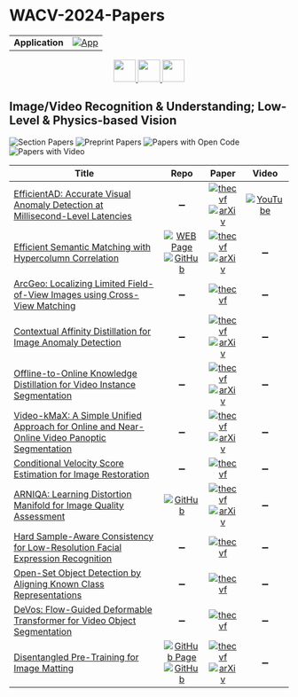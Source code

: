 # WACV-2024-Papers

<table>
    <tr>
        <td><strong>Application</strong></td>
        <td>
            <a href="https://huggingface.co/spaces/DmitryRyumin/NewEraAI-Papers" style="float:left;">
                <img src="https://img.shields.io/badge/🤗-NewEraAI--Papers-FFD21F.svg" alt="App" />
            </a>
        </td>
    </tr>
</table>

<div align="center">
    <a href="https://github.com/DmitryRyumin/WACV-2024-Papers/blob/main/sections/oral_ml_afa.md">
        <img src="https://cdn.jsdelivr.net/gh/DmitryRyumin/NewEraAI-Papers@main/images/left.svg" width="40" alt="" />
    </a>
    <a href="https://github.com/DmitryRyumin/WACV-2024-Papers/">
        <img src="https://cdn.jsdelivr.net/gh/DmitryRyumin/NewEraAI-Papers@main/images/home.svg" width="40" alt="" />
    </a>
    <a href="https://github.com/DmitryRyumin/WACV-2024-Papers/blob/main/sections/oral_gm_b_ec_v.md">
        <img src="https://cdn.jsdelivr.net/gh/DmitryRyumin/NewEraAI-Papers@main/images/right.svg" width="40" alt="" />
    </a>
</div>

## Image/Video Recognition & Understanding; Low-Level & Physics-based Vision

![Section Papers](https://img.shields.io/badge/Section%20Papers-12-42BA16) ![Preprint Papers](https://img.shields.io/badge/Preprint%20Papers-7-b31b1b) ![Papers with Open Code](https://img.shields.io/badge/Papers%20with%20Open%20Code-3-1D7FBF) ![Papers with Video](https://img.shields.io/badge/Papers%20with%20Video-1-FF0000)

| **Title** | **Repo** | **Paper** | **Video** |
|-----------|:--------:|:---------:|:---------:|
| [EfficientAD: Accurate Visual Anomaly Detection at Millisecond-Level Latencies](https://openaccess.thecvf.com/content/WACV2024/html/Batzner_EfficientAD_Accurate_Visual_Anomaly_Detection_at_Millisecond-Level_Latencies_WACV_2024_paper.html) | :heavy_minus_sign: | [![thecvf](https://img.shields.io/badge/pdf-thecvf-7395C5.svg)](https://openaccess.thecvf.com/content/WACV2024/papers/Batzner_EfficientAD_Accurate_Visual_Anomaly_Detection_at_Millisecond-Level_Latencies_WACV_2024_paper.pdf) <br /> [![arXiv](https://img.shields.io/badge/arXiv-2303.14535-b31b1b.svg)](http://arxiv.org/abs/2303.14535) | [![YouTube](https://img.shields.io/badge/YouTube-%23FF0000.svg?style=for-the-badge&logo=YouTube&logoColor=white)](https://www.youtube.com/watch?v=wdrQWgPsoOA) |
| [Efficient Semantic Matching with Hypercolumn Correlation](https://openaccess.thecvf.com/content/WACV2024/html/Kim_Efficient_Semantic_Matching_With_Hypercolumn_Correlation_WACV_2024_paper.html) | [![WEB Page](https://img.shields.io/badge/WEB-Page-159957.svg)](https://cvlab.postech.ac.kr/research/HCCNet/) <br /> [![GitHub](https://img.shields.io/github/stars/wookiekim/HCCNet?style=flat)](https://github.com/wookiekim/HCCNet) | [![thecvf](https://img.shields.io/badge/pdf-thecvf-7395C5.svg)](https://openaccess.thecvf.com/content/WACV2024/papers/Kim_Efficient_Semantic_Matching_With_Hypercolumn_Correlation_WACV_2024_paper.pdf) <br /> [![arXiv](https://img.shields.io/badge/arXiv-2311.04336-b31b1b.svg)](http://arxiv.org/abs/2311.04336) | :heavy_minus_sign: |
| [ArcGeo: Localizing Limited Field-of-View Images using Cross-View Matching](https://openaccess.thecvf.com/content/WACV2024/html/Shugaev_ArcGeo_Localizing_Limited_Field-of-View_Images_Using_Cross-View_Matching_WACV_2024_paper.html) | :heavy_minus_sign: | [![thecvf](https://img.shields.io/badge/pdf-thecvf-7395C5.svg)](https://openaccess.thecvf.com/content/WACV2024/papers/Shugaev_ArcGeo_Localizing_Limited_Field-of-View_Images_Using_Cross-View_Matching_WACV_2024_paper.pdf) | :heavy_minus_sign: |
| [Contextual Affinity Distillation for Image Anomaly Detection](https://openaccess.thecvf.com/content/WACV2024/html/Zhang_Contextual_Affinity_Distillation_for_Image_Anomaly_Detection_WACV_2024_paper.html) | :heavy_minus_sign: | [![thecvf](https://img.shields.io/badge/pdf-thecvf-7395C5.svg)](https://openaccess.thecvf.com/content/WACV2024/papers/Zhang_Contextual_Affinity_Distillation_for_Image_Anomaly_Detection_WACV_2024_paper.pdf) <br /> [![arXiv](https://img.shields.io/badge/arXiv-2307.03101-b31b1b.svg)](http://arxiv.org/abs/2307.03101) | :heavy_minus_sign: |
| [Offline-to-Online Knowledge Distillation for Video Instance Segmentation](https://openaccess.thecvf.com/content/WACV2024/html/Kim_Offline-to-Online_Knowledge_Distillation_for_Video_Instance_Segmentation_WACV_2024_paper.html) | :heavy_minus_sign: | [![thecvf](https://img.shields.io/badge/pdf-thecvf-7395C5.svg)](https://openaccess.thecvf.com/content/WACV2024/papers/Kim_Offline-to-Online_Knowledge_Distillation_for_Video_Instance_Segmentation_WACV_2024_paper.pdf) <br /> [![arXiv](https://img.shields.io/badge/arXiv-2302.07516-b31b1b.svg)](http://arxiv.org/abs/2302.07516) | :heavy_minus_sign: |
| [Video-kMaX: A Simple Unified Approach for Online and Near-Online Video Panoptic Segmentation](https://openaccess.thecvf.com/content/WACV2024/html/Shin_Video-kMaX_A_Simple_Unified_Approach_for_Online_and_Near-Online_Video_WACV_2024_paper.html) | :heavy_minus_sign: | [![thecvf](https://img.shields.io/badge/pdf-thecvf-7395C5.svg)](https://openaccess.thecvf.com/content/WACV2024/papers/Shin_Video-kMaX_A_Simple_Unified_Approach_for_Online_and_Near-Online_Video_WACV_2024_paper.pdf) <br /> [![arXiv](https://img.shields.io/badge/arXiv-2304.04694-b31b1b.svg)](http://arxiv.org/abs/2304.04694) | :heavy_minus_sign: |
| [Conditional Velocity Score Estimation for Image Restoration](https://openaccess.thecvf.com/content/WACV2024/html/Shi_Conditional_Velocity_Score_Estimation_for_Image_Restoration_WACV_2024_paper.html) | :heavy_minus_sign: | [![thecvf](https://img.shields.io/badge/pdf-thecvf-7395C5.svg)](https://openaccess.thecvf.com/content/WACV2024/papers/Shi_Conditional_Velocity_Score_Estimation_for_Image_Restoration_WACV_2024_paper.pdf) | :heavy_minus_sign: |
| [ARNIQA: Learning Distortion Manifold for Image Quality Assessment](https://openaccess.thecvf.com/content/WACV2024/html/Agnolucci_ARNIQA_Learning_Distortion_Manifold_for_Image_Quality_Assessment_WACV_2024_paper.html) | [![GitHub](https://img.shields.io/github/stars/miccunifi/ARNIQA?style=flat)](https://github.com/miccunifi/ARNIQA) | [![thecvf](https://img.shields.io/badge/pdf-thecvf-7395C5.svg)](https://openaccess.thecvf.com/content/WACV2024/papers/Agnolucci_ARNIQA_Learning_Distortion_Manifold_for_Image_Quality_Assessment_WACV_2024_paper.pdf) <br /> [![arXiv](https://img.shields.io/badge/arXiv-2310.14918-b31b1b.svg)](http://arxiv.org/abs/2310.14918) | :heavy_minus_sign: |
| [Hard Sample-Aware Consistency for Low-Resolution Facial Expression Recognition](https://openaccess.thecvf.com/content/WACV2024/html/Lee_Hard_Sample-Aware_Consistency_for_Low-Resolution_Facial_Expression_Recognition_WACV_2024_paper.html) | :heavy_minus_sign: | [![thecvf](https://img.shields.io/badge/pdf-thecvf-7395C5.svg)](https://openaccess.thecvf.com/content/WACV2024/papers/Lee_Hard_Sample-Aware_Consistency_for_Low-Resolution_Facial_Expression_Recognition_WACV_2024_paper.pdf) | :heavy_minus_sign: |
| [Open-Set Object Detection by Aligning Known Class Representations](https://openaccess.thecvf.com/content/WACV2024/html/Sarkar_Open-Set_Object_Detection_by_Aligning_Known_Class_Representations_WACV_2024_paper.html) | :heavy_minus_sign: | [![thecvf](https://img.shields.io/badge/pdf-thecvf-7395C5.svg)](https://openaccess.thecvf.com/content/WACV2024/papers/Sarkar_Open-Set_Object_Detection_by_Aligning_Known_Class_Representations_WACV_2024_paper.pdf) | :heavy_minus_sign: |
| [DeVos: Flow-Guided Deformable Transformer for Video Object Segmentation](https://openaccess.thecvf.com/content/WACV2024/html/Fedynyak_DeVos_Flow-Guided_Deformable_Transformer_for_Video_Object_Segmentation_WACV_2024_paper.html) | :heavy_minus_sign: | [![thecvf](https://img.shields.io/badge/pdf-thecvf-7395C5.svg)](https://openaccess.thecvf.com/content/WACV2024/papers/Fedynyak_DeVos_Flow-Guided_Deformable_Transformer_for_Video_Object_Segmentation_WACV_2024_paper.pdf) | :heavy_minus_sign: |
| [Disentangled Pre-Training for Image Matting](https://openaccess.thecvf.com/content/WACV2024/html/Li_Disentangled_Pre-Training_for_Image_Matting_WACV_2024_paper.html) | [![GitHub Page](https://img.shields.io/badge/GitHub-Page-159957.svg)](https://crystraldo.github.io/dpt_mat/) <br /> [![GitHub](https://img.shields.io/github/stars/crystraldo/dpt?style=flat)](https://github.com/crystraldo/dpt) | [![thecvf](https://img.shields.io/badge/pdf-thecvf-7395C5.svg)](https://openaccess.thecvf.com/content/WACV2024/papers/Li_Disentangled_Pre-Training_for_Image_Matting_WACV_2024_paper.pdf) <br /> [![arXiv](https://img.shields.io/badge/arXiv-2304.00784-b31b1b.svg)](http://arxiv.org/abs/2304.00784) | :heavy_minus_sign: |
